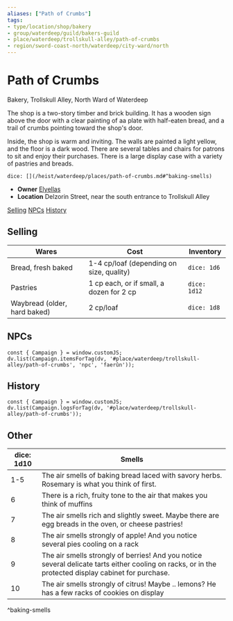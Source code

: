 ```yaml
---
aliases: ["Path of Crumbs"]
tags: 
- type/location/shop/bakery
- group/waterdeep/guild/bakers-guild
- place/waterdeep/trollskull-alley/path-of-crumbs
- region/sword-coast-north/waterdeep/city-ward/north
---
```

# Path of Crumbs
<span class="subhead">Bakery, Trollskull Alley, North Ward of Waterdeep</span>

The shop is a two-story timber and brick building. It has a wooden sign above the door with a clear painting of aa plate with half-eaten bread, and a trail of crumbs pointing toward the shop's door.

Inside, the shop is warm and inviting. The walls are painted a light yellow, and the floor is a dark wood. There are several tables and chairs for patrons to sit and enjoy their purchases. There is a large display case with a variety of pastries and breads.

`dice: [](/heist/waterdeep/places/path-of-crumbs.md#^baking-smells)`

- **Owner** [Elyellas](../npcs/elyellas-graycastle.md)
- **Location** Delzorin Street, near the south entrance to Trollskull Alley

<span class="nav">[Selling](#Selling) [NPCs](#NPCs) [History](#History)</span>

## Selling
| Wares   | Cost | Inventory |
| ------- | ---- | --------- |
| Bread, fresh baked | 1-4 cp/loaf (depending on size, quality) | `dice: 1d6` |
| Pastries | 1 cp each, or if small, a dozen for 2 cp | `dice: 1d12` |
| Waybread (older, hard baked) | 2 cp/loaf | `dice: 1d8` |

## NPCs

```dataviewjs
const { Campaign } = window.customJS;
dv.list(Campaign.itemsForTag(dv, '#place/waterdeep/trollskull-alley/path-of-crumbs', 'npc', 'faerûn'));
```

## History
```dataviewjs
const { Campaign } = window.customJS;
dv.list(Campaign.logsForTag(dv, '#place/waterdeep/trollskull-alley/path-of-crumbs'));
```

## Other

| dice: 1d10 | Smells |
|------------|---------|
| 1-5 | The air smells of baking bread laced with savory herbs. Rosemary is what you think of first. |
|  6 | There is a rich, fruity tone to the air that makes you think of muffins |
|  7 | The air smells rich and slightly sweet. Maybe there are egg breads in the oven, or cheese pastries! |
|  8 | The air smells strongly of apple! And you notice several pies cooling on a rack |
|  9 | The air smells strongly of berries! And you notice several delicate tarts either cooling on racks, or in the protected display cabinet for purchase. |
|  10 | The air smells strongly of citrus! Maybe .. lemons? He has a few racks of cookies on display |
^baking-smells